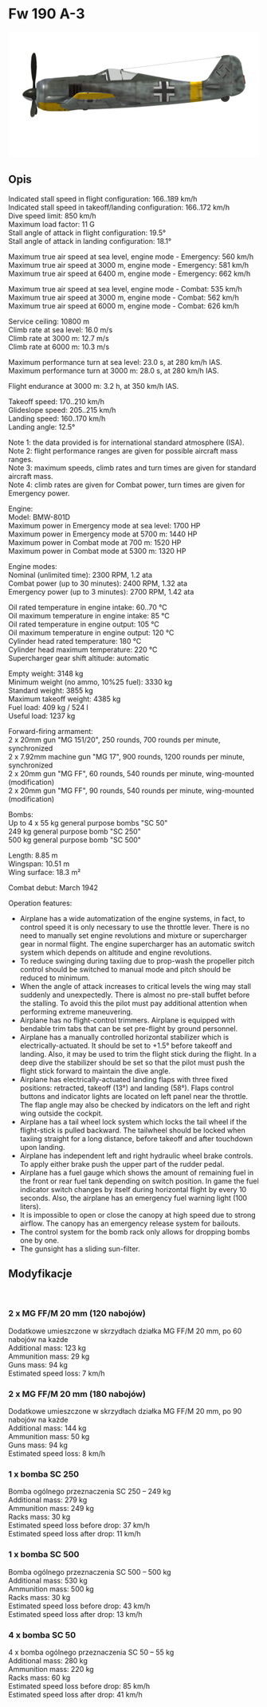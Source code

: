 # Fw 190 A-3  
  
![fw190a3](../images/fw190a3.png)  
  
## Opis  
  
Indicated stall speed in flight configuration: 166..189 km/h  
Indicated stall speed in takeoff/landing configuration: 166..172 km/h  
Dive speed limit: 850 km/h  
Maximum load factor: 11 G  
Stall angle of attack in flight configuration: 19.5°  
Stall angle of attack in landing configuration: 18.1°  
  
Maximum true air speed at sea level, engine mode - Emergency: 560 km/h  
Maximum true air speed at 3000 m, engine mode - Emergency: 581 km/h  
Maximum true air speed at 6400 m, engine mode - Emergency: 662 km/h  
  
Maximum true air speed at sea level, engine mode - Combat: 535 km/h  
Maximum true air speed at 3000 m, engine mode - Combat: 562 km/h  
Maximum true air speed at 6000 m, engine mode - Combat: 626 km/h  
  
Service ceiling: 10800 m  
Climb rate at sea level: 16.0 m/s  
Climb rate at 3000 m: 12.7 m/s  
Climb rate at 6000 m: 10.3 m/s  
  
Maximum performance turn at sea level: 23.0 s, at 280 km/h IAS.  
Maximum performance turn at 3000 m: 28.0 s, at 280 km/h IAS.  
  
Flight endurance at 3000 m: 3.2 h, at 350 km/h IAS.  
  
Takeoff speed: 170..210 km/h  
Glideslope speed: 205..215 km/h  
Landing speed: 160..170 km/h  
Landing angle: 12.5°  
  
Note 1: the data provided is for international standard atmosphere (ISA).  
Note 2: flight performance ranges are given for possible aircraft mass ranges.  
Note 3: maximum speeds, climb rates and turn times are given for standard aircraft mass.  
Note 4: climb rates are given for Combat power, turn times are given for Emergency power.  
  
Engine:  
Model: BMW-801D  
Maximum power in Emergency mode at sea level: 1700 HP  
Maximum power in Emergency mode at 5700 m: 1440 HP  
Maximum power in Combat mode at 700 m: 1520 HP  
Maximum power in Combat mode at 5300 m: 1320 HP  
  
Engine modes:  
Nominal (unlimited time): 2300 RPM, 1.2 ata  
Combat power (up to 30 minutes): 2400 RPM, 1.32 ata  
Emergency power (up to 3 minutes): 2700 RPM, 1.42 ata  
  
Oil rated temperature in engine intake: 60..70 °C  
Oil maximum temperature in engine intake: 85 °C  
Oil rated temperature in engine output: 105 °C  
Oil maximum temperature in engine output: 120 °C  
Cylinder head rated temperature: 180 °C  
Cylinder head maximum temperature: 220 °C  
Supercharger gear shift altitude: automatic  
  
Empty weight: 3148 kg  
Minimum weight (no ammo, 10%25 fuel): 3330 kg  
Standard weight: 3855 kg  
Maximum takeoff weight: 4385 kg  
Fuel load: 409 kg / 524 l  
Useful load: 1237 kg  
  
Forward-firing armament:  
2 x 20mm gun "MG 151/20", 250 rounds, 700 rounds per minute, synchronized  
2 x 7.92mm machine gun "MG 17", 900 rounds, 1200 rounds per minute, synchronized  
2 x 20mm gun "MG FF", 60 rounds, 540 rounds per minute, wing-mounted (modification)  
2 x 20mm gun "MG FF", 90 rounds, 540 rounds per minute, wing-mounted (modification)  
  
Bombs:  
Up to 4 x 55 kg general purpose bombs "SC 50"  
249 kg general purpose bomb "SC 250"  
500 kg general purpose bomb "SC 500"  
  
Length: 8.85 m  
Wingspan: 10.51 m  
Wing surface: 18.3 m²  
  
Combat debut: March 1942  
  
Operation features:  
- Airplane has a wide automatization of the engine systems, in fact, to control speed it is only necessary to use the throttle lever. There is no need to manually set engine revolutions and mixture or supercharger gear in normal flight. The engine supercharger has an automatic switch system which depends on altitude and engine revolutions.  
- To reduce swinging during taxiing due to prop-wash the propeller pitch control should be switched to manual mode and pitch should be reduced to minimum.  
- When the angle of attack increases to critical levels the wing may stall suddenly and unexpectedly. There is almost no pre-stall buffet before the stalling. To avoid this the pilot must pay additional attention when performing extreme maneuvering.  
- Airplane has no flight-control trimmers. Airplane is equipped with bendable trim tabs that can be set pre-flight by ground personnel.  
- Airplane has a manually controlled horizontal stabilizer which is electrically-actuated. It should be set to +1.5° before takeoff and landing. Also, it may be used to trim the flight stick during the flight. In a deep dive the stabilizer should be set so that the pilot must push the flight stick forward to maintain the dive angle.  
- Airplane has electrically-actuated landing flaps with three fixed positions: retracted, takeoff (13°) and landing (58°). Flaps control buttons and indicator lights are located on left panel near the throttle. The flap angle may also be checked by indicators on the left and right wing outside the cockpit.  
- Airplane has a tail wheel lock system which locks the tail wheel if the flight-stick is pulled backward. The tailwheel should be locked when taxiing straight for a long distance, before takeoff and after touchdown upon landing.  
- Airplane has independent left and right hydraulic wheel brake controls. To apply either brake push the upper part of the rudder pedal.  
- Airplane has a fuel gauge which shows the amount of remaining fuel in the front or rear fuel tank depending on switch position. In game the fuel indicator switch changes by itself during horizontal flight by every 10 seconds. Also, the airplane has an emergency fuel warning light (100 liters).  
- It is impossible to open or close the canopy at high speed due to strong airflow. The canopy has an emergency release system for bailouts.  
- The control system for the bomb rack only allows for dropping bombs one by one.  
- The gunsight has a sliding sun-filter.  
  
## Modyfikacje  
  ﻿
  
  
### 2 x MG FF/M 20 mm (120 nabojów)  
  
Dodatkowe umieszczone w skrzydłach działka MG FF/M 20 mm, po 60 nabojów na każde  
Additional mass: 123 kg  
Ammunition mass: 29 kg  
Guns mass: 94 kg  
Estimated speed loss: 7 km/h  ﻿
  
  
### 2 x MG FF/M 20 mm (180 nabojów)  
  
Dodatkowe umieszczone w skrzydłach działka MG FF/M 20 mm, po 90 nabojów na każde  
Additional mass: 144 kg  
Ammunition mass: 50 kg  
Guns mass: 94 kg  
Estimated speed loss: 8 km/h  ﻿
  
  
### 1 x bomba SC 250  
  
Bomba ogólnego przeznaczenia SC 250 – 249 kg  
Additional mass: 279 kg  
Ammunition mass: 249 kg  
Racks mass: 30 kg  
Estimated speed loss before drop: 37 km/h  
Estimated speed loss after drop: 11 km/h  ﻿
  
  
### 1 x bomba SC 500  
  
Bomba ogólnego przeznaczenia SC 500 – 500 kg  
Additional mass: 530 kg  
Ammunition mass: 500 kg  
Racks mass: 30 kg  
Estimated speed loss before drop: 43 km/h  
Estimated speed loss after drop: 13 km/h  ﻿
  
  
### 4 x bomba SC 50   
  
4 x bomba ogólnego przeznaczenia SC 50 – 55 kg  
Additional mass: 280 kg  
Ammunition mass: 220 kg  
Racks mass: 60 kg  
Estimated speed loss before drop: 85 km/h  
Estimated speed loss after drop: 41 km/h  